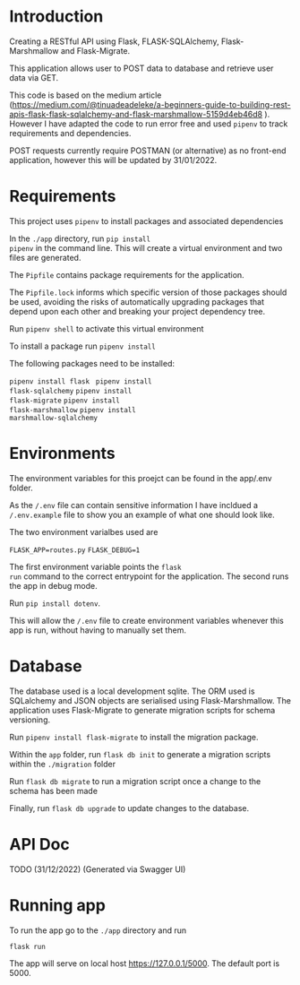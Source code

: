 # Introduction
Creating a RESTful API using Flask, FLASK-SQLAlchemy, Flask-Marshmallow and Flask-Migrate. 

This application allows user to POST data to database and retrieve user data via GET. 

This code is based on the medium article (https://medium.com/@tinuadeadeleke/a-beginners-guide-to-building-rest-apis-flask-flask-sqlalchemy-and-flask-marshmallow-5159d4eb46d8 ). However I have adapted the code to run error free and used <code>pipenv</code> to track requirements and dependencies.

POST requests currently require POSTMAN (or alternative) as no front-end application, however this will be updated by 31/01/2022. 

# Requirements

This project uses <code>pipenv</code> to install packages and associated dependencies

In the <code>./app</code> directory, run <code>pip install pipenv</code> in the command line. This will create a virtual environment and two files are generated. 

The <code>Pipfile</code> contains package requirements for the application. 

The <code>Pipfile.lock</code> informs which specific version of those packages should be used, avoiding the risks of automatically upgrading packages that depend upon each other and breaking your project dependency tree.

Run <code>pipenv shell</code> to activate this virtual environment

To install a package run <code>pipenv install <package-name></code>

The following packages need to be installed:

<code>pipenv install flask <package-name></code>
<code>pipenv install flask-sqlalchemy<package-name></code>
<code>pipenv install flask-migrate<package-name></code>
<code>pipenv install flask-marshmallow<package-name></code>
  <code>pipenv install marshmallow-sqlalchemy</code>

# Environments 
  
The environment variables for this proejct can be found in the app/.env folder. 

As the <code>/.env</code> file can contain sensitive information I have incldued a <code>/.env.example</code> file to show you an example of what one should look like. 

The two environment varialbes used are 

<code>FLASK_APP=routes.py</code>
<code>FLASK_DEBUG=1</code>
  
The first environment variable points the <code>flask run<package-name></code> command to the correct entrypoint for the application. 
The second runs the app in debug mode.

Run <code>pip install dotenv</code>. 

This will allow the <code>/.env</code> file to create environment variables whenever this app is run, without having to manually set them.

# Database

The database used is a local development sqlite. The ORM used is SQLalchemy and JSON objects are serialised using Flask-Marshmallow. The application uses Flask-Migrate to generate migration scripts for schema versioning. 
  
Run <code>pipenv install flask-migrate</code> to install the migration package. 

Within the <code>app</code> folder, run <code>flask db init</code> to generate a migration scripts within the  <code>./migration</code> folder

Run <code>flask db migrate</code> to run a migration script once a change to the schema has been made

Finally, run <code>flask db upgrade</code> to update changes to the database. 

# API Doc
TODO (31/12/2022) (Generated via Swagger UI) 

# Running app

To run the app go to the <code>./app<package-name></code> directory and run
  
<code>flask run<package-name></code>
  
The app will serve on local host https://127.0.0.1/5000. The default port is 5000. 
